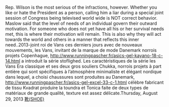 Rep. Wilson is the most serious of the infractions, however. Whether you like or hate the President as a person, calling him a liar during a special joint session of Congress being televised world wide is NOT correct behavior. Maslow said that the level of needs of an individual govern their outward motivation. For someone who does not yet have all his or her survival needs met, this is where their motivation will remain. This is also why they will act towards the world and others in a manner that reflects this inner need..2013-joint roi de Vans ces derniers jours avec de nouveaux mouvements, les Vans, invitant de la marque de mode Danemark norrois projets Copenhague, http://www.runningpascher.fr/asics-gel-kayano-18-c-14.html a introduit la série stoflighed. Les caractéristiques de la série les Vans Era classique et ses deux gros souliers Chukka, norrois projets à part entière qui sont spécifiques à l’atmosphère minimaliste et élégant nordique dans lequel, a choisi chaussures sont produites au Danemark, http://www.runningpascher.fr/asics-gel-excel-33-c-1.html célèbre fabricant de tissu Kvadrat produire la toundra et Tonica faite de deux types de matériaux de grande qualité, texture est assez délicate.Thursday, August 29, 2013
 <a href="http://www.burtonsvilledutchmarket.com/jpshoponline.asp?cheap=shop/jp/p/soabed11.html" title="靴(SHOE)">靴(SHOE)</a>